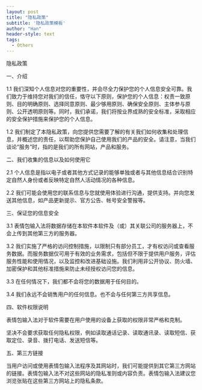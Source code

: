 ```yaml
---
layout: post
title: "隐私政策"
subtitle: '隐私政策模板'
author: "Han"
header-style: text
tags:
  - Others
---
```


隐私政策

一、介绍

1.1 我们深知个人信息对您的重要性，并会尽全力保护您的个人信息安全可靠。我们致力于维持您对我们的信任，恪守以下原则，保护您的个人信息：权责一致原则、目的明确原则、选择同意原则、最少够用原则、确保安全原则、主体参与原则、公开透明原则等。同时，我们承诺，我们将按业界成熟的安全标准，采取相应的安全保护措施来保护您的个人信息。

1.2 我们制定了本隐私政策，向您提供您需要了解的有关我们如何收集和处理信息，并概述您的责任，以帮助您保护自己使用我们的产品的安全。请注意，当我们谈论“服务”时，指的是我们的所有网站，产品和服务。

二、我们收集的信息以及如何使用它

2.1 个人信息是指以电子或者其他方式记录的能够单独或者与其他信息结合识别特定自然人身份或者反映特定自然人活动情况的各种信息。

2.2 我们可能会使用您的联系信息与您就使用体验进行沟通，提供支持。并向您发送其他信息，如产品更新提示、官方公告、帐号安全警报等。

三、保证您的信息安全

3.1 表情包输入法将数据存储在本软件本软件及（或）其关联公司的服务器上，不会上传到其他第三方的服务器。

3.2 我们实施了严格的访问控制措施，以限制只有部分员工，才有权访问或查看服务数据。而服务数据仅可用于有效的业务需求，包括但不限于提供用户服务，评估服务性能和使用情况，以及监控和改进基础设施。我们利用非公开协议、防火墙、加密保护和其他标准措施来防止未经授权访问您的信息。

3.3 在任何情况下，我们都不会将您的数据用于任何目的。

3.4 我们永远不会销售用户的任何信息。也不会与任何第三方共享信息。

四、软件权限说明

表情包输入法对于软件需要在用户使用的设备上获取的权限非常严格和克制。

坚决不会要求获取任何隐私权限，例如读取通话记录、读取通讯录、读取短信、获取定位、录音、拨打电话、发送短信等。

五、第三方链接

当用户访问或使用表情包输入法程序及其网站时，我们可能提供到其它第三方网站的链接。表情包输入法不对这些网站的隐私准则或内容负责。表情包输入法建议您浏览张贴在这些第三方网站上的隐私条款。







